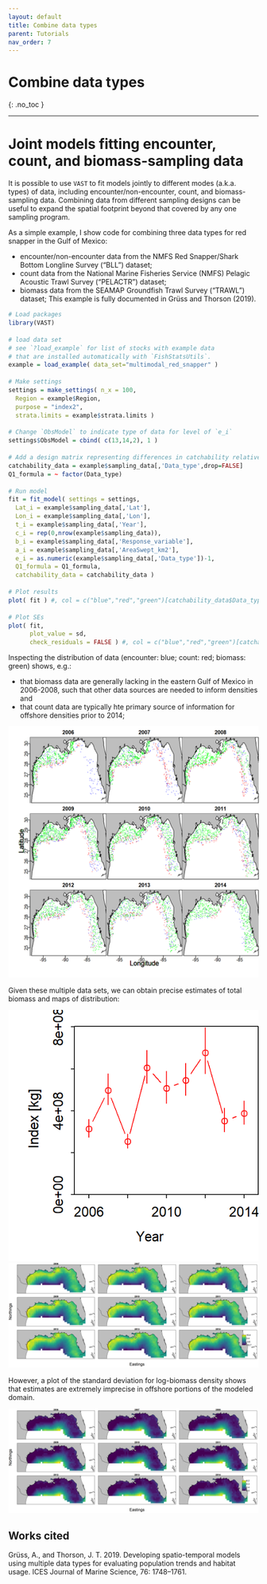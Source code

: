 ```yaml
---
layout: default
title: Combine data types
parent: Tutorials
nav_order: 7
---
```


# Combine data types
{: .no_toc }

---

# Joint models fitting encounter, count, and biomass-sampling data

It is possible to use `VAST` to fit models jointly to different modes (a.k.a. types) of data, including encounter/non-encounter, count, and biomass-sampling data.  Combining data from different sampling designs can be useful to expand the spatial footprint beyond that covered by any one sampling program.

As a simple example, I show code for combining three data types for red snapper in the Gulf of Mexico:
* encounter/non-encounter data from the NMFS Red Snapper/Shark Bottom Longline Survey (“BLL”) dataset;
* count data from the National Marine Fisheries Service (NMFS) Pelagic Acoustic Trawl Survey (“PELACTR”) dataset;
* biomass data from the SEAMAP Groundfish Trawl Survey (“TRAWL”) dataset;
This example is fully documented in Grüss and Thorson (2019). 

```R
# Load packages
library(VAST)

# load data set
# see `?load_example` for list of stocks with example data
# that are installed automatically with `FishStatsUtils`.
example = load_example( data_set="multimodal_red_snapper" )

# Make settings
settings = make_settings( n_x = 100,
  Region = example$Region,
  purpose = "index2",
  strata.limits = example$strata.limits )

# Change `ObsModel` to indicate type of data for level of `e_i`
settings$ObsModel = cbind( c(13,14,2), 1 )

# Add a design matrix representing differences in catchability relative to a reference (biomass-sampling) gear
catchability_data = example$sampling_data[,'Data_type',drop=FALSE]
Q1_formula = ~ factor(Data_type)

# Run model
fit = fit_model( settings = settings,
  Lat_i = example$sampling_data[,'Lat'],
  Lon_i = example$sampling_data[,'Lon'],
  t_i = example$sampling_data[,'Year'],
  c_i = rep(0,nrow(example$sampling_data)),
  b_i = example$sampling_data[,'Response_variable'],
  a_i = example$sampling_data[,'AreaSwept_km2'],
  e_i = as.numeric(example$sampling_data[,'Data_type'])-1,
  Q1_formula = Q1_formula,
  catchability_data = catchability_data )

# Plot results
plot( fit ) #, col = c("blue","red","green")[catchability_data$Data_type] )

# Plot SEs
plot( fit, 
      plot_value = sd,
      check_residuals = FALSE ) #, col = c("blue","red","green")[catchability_data$Data_type] )
```

Inspecting the distribution of data (encounter: blue;  count: red;  biomass: green) shows, e.g.:
* that biomass data are generally lacking in the eastern Gulf of Mexico in 2006-2008, such that other data sources are needed to inform densities and 
* that count data are typically hte primary source of information for offshore densities prior to 2014;

![Expanded length compositions](/assets/images/combined-data/Data_by_year.png)
 
Given these multiple data sets, we can obtain precise estimates of total biomass and maps of distribution:

![Expanded length compositions](/assets/images/combined-data/Index.png)
![Expanded length compositions](/assets/images/combined-data/ln_density-predicted.png)

However, a plot of the standard deviation for log-biomass density shows that estimates are extremely imprecise in offshore portions of the modeled domain.  

![Expanded length compositions](/assets/images/combined-data/ln_density-transformed.png)

## Works cited

Grüss, A., and Thorson, J. T. 2019. Developing spatio-temporal models using multiple data types for evaluating population trends and habitat usage. ICES Journal of Marine Science, 76: 1748–1761.



